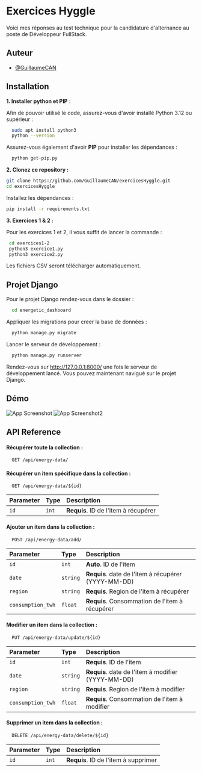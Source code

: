 
# Exercices Hyggle

Voici mes réponses au test technique pour la candidature d'alternance au poste de Développeur FullStack.



## Auteur

- [@GuillaumeCAN](https://www.github.com/GuillaumeCAN)


## Installation

**1. Installer python et PIP** :

Afin de pouvoir utilisé le code, assurez-vous d'avoir installé Python 3.12 ou supérieur :

```bash
  sudo apt install python3
  python --version
```
Assurez-vous également d'avoir **PIP** pour installer les dépendances :
```bash
  python get-pip.py
```

**2. Clonez ce repository :**

   ```bash
   git clone https://github.com/GuillaumeCAN/exercicesHyggle.git
   cd exercicesHyggle
   ```

   Installez les dépendances :
   ```bash
   pip install -r requirements.txt
  ```

**3. Exercices 1 & 2 :**

Pour les exercices 1 et 2, il vous suffit de lancer la commande :
  ```bash
   cd exercices1-2
   python3 exercice1.py
   python3 exercice2.py
  ```
  Les fichiers CSV seront télécharger automatiquement.


## Projet Django

Pour le projet Django rendez-vous dans le dossier :
```bash
  cd energetic_dashboard
```
Appliquer les migrations pour creer la base de données :
```bash
  python manage.py migrate
```

Lancer le serveur de développement :
```bash
  python manage.py runserver
```
Rendez-vous sur http://127.0.0.1:8000/ une fois le serveur de développement lancé.
Vous pouvez maintenant navigué sur le projet Django.
    
## Démo

![App Screenshot](https://image.noelshack.com/fichiers/2024/49/2/1733266123-screenshot-20241203-234423.png)
![App Screenshot2](https://image.noelshack.com/fichiers/2024/49/2/1733266273-screenshot-20241203-235057.png)


## API Reference

#### Récupérer toute la collection :

```http
  GET /api/energy-data/
```

#### Récupérer un item spécifique dans la collection :

```http
  GET /api/energy-data/${id}
```

| Parameter | Type     | Description                       |
| :-------- | :------- | :-------------------------------- |
| `id`      | `int` | **Requis**. ID de l'item à récupérer |

#### Ajouter un item dans la collection :

```http
  POST /api/energy-data/add/
```

| Parameter | Type     | Description                            |
| :-------- | :------- | :--------------------------------      |
| `id`      | `int`    | **Auto**. ID de l'item                 |
| `date`    | `string` | **Requis**. date de l'item à récupérer (YYYY-MM-DD) |
| `region`      | `string`    | **Requis**. Region de l'item à récupérer   |
| `consumption_twh`      | `float`    | **Requis**. Consommation de l'item à récupérer   |


#### Modifier un item dans la collection :

```http
  PUT /api/energy-data/update/${id}
```

| Parameter | Type     | Description                            |
| :-------- | :------- | :--------------------------------      |
| `id`      | `int`    | **Requis**. ID de l'item                 |
| `date`    | `string` | **Requis**. date de l'item à modifier (YYYY-MM-DD) |
| `region`      | `string`    | **Requis**. Region de l'item à modifier  |
| `consumption_twh`      | `float`    | **Requis**. Consommation de l'item à modifier   |


#### Supprimer un item dans la collection :
```http
  DELETE /api/energy-data/delete/${id}
```

| Parameter | Type     | Description                            |
| :-------- | :------- | :--------------------------------      |
| `id`      | `int`    | **Requis**. ID de l'item à supprimer                |





